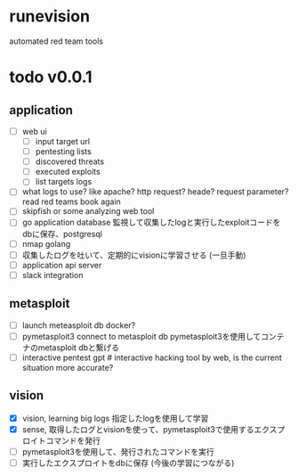# runevision
automated red team tools

# todo v0.0.1
## application
- [ ] web ui
    - [ ] input target url
    - [ ] pentesting lists
    - [ ] discovered threats
    - [ ] executed exploits
    - [ ] list targets logs
- [ ] what logs to use? like apache? http request? heade? request parameter? 
read red teams book again
- [ ] skipfish or some analyzing web tool
- [ ] go application database
監視して収集したlogと実行したexploitコードをdbに保存、postgresql
- [ ] nmap golang
- [ ] 収集したログを吐いて、定期的にvisionに学習させる (一旦手動)
- [ ] application api server
- [ ] slack integration

## metasploit
- [ ] launch meteasploit db
docker?
- [ ] pymetasploit3 connect to metasploit db
pymetasploit3を使用してコンテナのmetasploit dbと繋げる
- [ ] interactive pentest gpt # interactive hacking tool by web, is the current situation more accurate?

## vision
- [x] vision, learning big logs
指定したlogを使用して学習
- [x] sense, 取得したログとvisionを使って、pymetasploit3で使用するエクスプロイトコマンドを発行
- [ ] pymetasploit3を使用して、発行されたコマンドを実行
- [ ] 実行したエクスプロイトをdbに保存 (今後の学習につながる)
